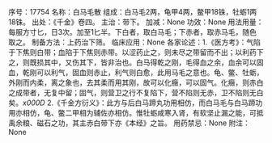 序号：17754
名称：白马毛散
组成：白马毛2两，龟甲4两，鳖甲18铢，牡蛎1两18铢。
出处：《千金》卷四。
主治：带下。
加减：None
功效：None
用法用量：每服方寸匕，日3次。加至1匕半。下白者，取白马毛；下赤者，取赤马毛，随色取之。
制备方法：上药治下筛。
临床应用：None
各家论述：1.《医方考》：气陷于下焦则白带；血陷于下焦则赤带。以涩药止之，则未尽之带留而不出；以利药下之，则既损其中，又伤其下，皆非治也。白马得乾之刚，毛得血之余，血余可以固血，乾刚可以利气，固血则赤止，利气则白愈，此用马毛之意也。龟、鳖、牡蛎，外刚而内柔，离之象也，去其柔而用其刚，故可以化癥，可以固气。化癥，则赤白之成带者，无复中留；固气，则营卫之行不复陷下，营不陷则无赤，卫不陷则无白矣。_x000D_
2.《千金方衍义》：此方与后白马蹄丸功用相仿，而白马毛与白马蹄功用亦相仿，龟、鳖二甲相为辅佐亦相仿。惟牡蛎咸寒入肾，有软坚止漏之能，可抵禹余粮、磁石之功，其主赤白带下亦《本经》之旨。
用药禁忌：None
附注：None
